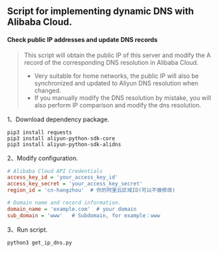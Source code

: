 ## Script for implementing dynamic DNS with Alibaba Cloud.


#### Check public IP addresses and update DNS records

> This script will obtain the public IP of this server and modify the A record of the corresponding DNS resolution in Alibaba Cloud.
>
> - Very suitable for home networks, the public IP will also be synchronized and updated to Aliyun DNS resolution when changed.
> - If you manually modify the DNS resolution by mistake, you will also perform IP comparison and modify the dns resolution.

1、Download dependency package.

```shell
pip3 install requests
pip3 install aliyun-python-sdk-core
pip3 install aliyun-python-sdk-alidns
```

2、Modify configuration.

```ini
# Alibaba Cloud API Credentials
access_key_id = 'your_access_key_id'
access_key_secret = 'your_access_key_secret'
region_id = 'cn-hangzhou'  # 你的阿里云区域ID(可以不做修改)

# Domain name and record information.
domain_name = 'example.com'  # your domain
sub_domain = 'www'   # Subdomain, for example：www
```

3、Run script.

```shell
python3 get_ip_dns.py
```

